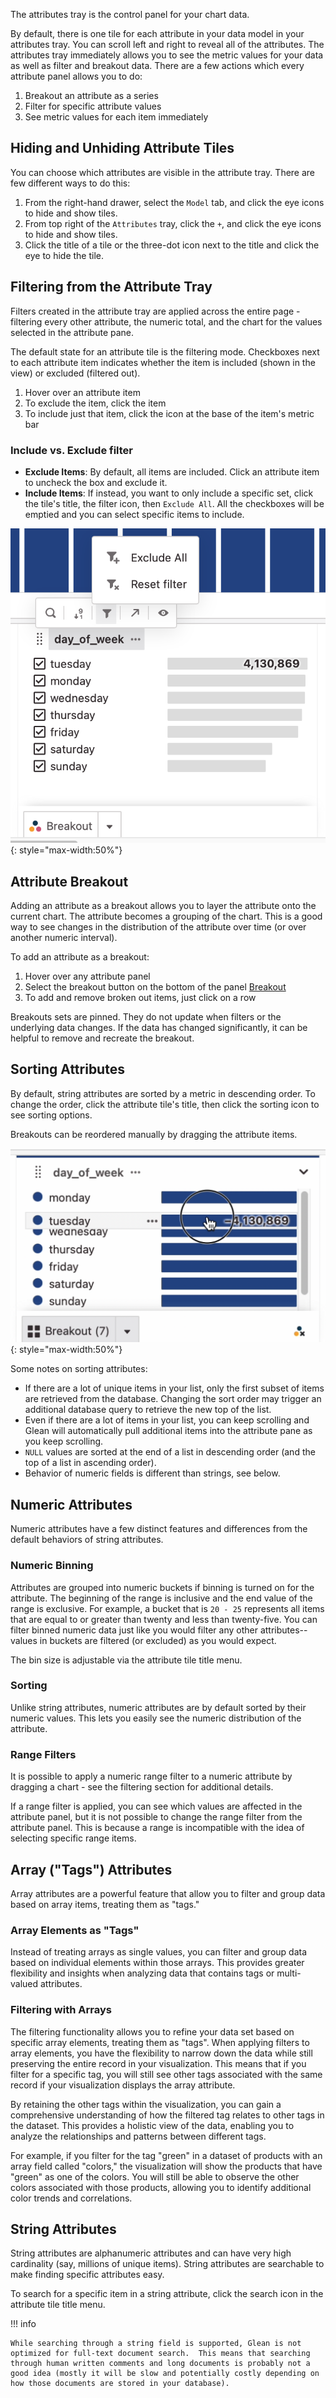 The attributes tray is the control panel for your chart data.

By default, there is one tile for each attribute in your data model in your attributes tray. You can scroll left and right to reveal all of the attributes. The attributes tray immediately allows you to see the metric values for your data as well as filter and breakout data. There are a few actions which every attribute panel allows you to do:

1. Breakout an attribute as a series
2. Filter for specific attribute values
3. See metric values for each item immediately

<!-- There is also some type specific behavior for attributes. -->

## Hiding and Unhiding Attribute Tiles

You can choose which attributes are visible in the attribute tray. There are few different ways to do this:

1. From the right-hand drawer, select the `Model` tab, and click the eye icons to hide and show tiles.
2. From top right of the `Attributes` tray, click the `+`, and click the eye icons to hide and show tiles.
3. Click the title of a tile or the three-dot icon next to the title and click the eye to hide the tile.

## Filtering from the Attribute Tray

Filters created in the attribute tray are applied across the entire page - filtering every other attribute, the numeric total, and the chart for the values selected in the attribute pane.

The default state for an attribute tile is the filtering mode. Checkboxes next to each attribute item indicates whether the item is included (shown in the view) or excluded (filtered out).

1. Hover over an attribute item
2. To exclude the item, click the item
3. To include just that item, click the icon at the base of the item's metric bar

### Include vs. Exclude filter

- **Exclude Items**: By default, all items are included. Click an attribute item to uncheck the box and exclude it.
- **Include Items**: If instead, you want to only include a specific set, click the tile's title, the filter icon, then `Exclude All`. All the checkboxes will be emptied and you can select specific items to include.

![attribute filter](../../assets/attribute-filter.png){: style="max-width:50%"}

## Attribute Breakout

Adding an attribute as a breakout allows you to layer the attribute onto the current chart. The attribute becomes a grouping of the chart. This is a good way to see changes in the distribution of the attribute over time (or over another numeric interval).

To add an attribute as a breakout:

1. Hover over any attribute panel
2. Select the breakout button on the bottom of the panel [Breakout](Breakout.md)
3. To add and remove broken out items, just click on a row

Breakouts sets are pinned. They do not update when filters or the underlying data changes. If the data has changed significantly, it can be helpful to remove and recreate the breakout.

## Sorting Attributes

By default, string attributes are sorted by a metric in descending order. To change the order, click the attribute tile's title, then click the sorting icon to see sorting options.

Breakouts can be reordered manually by dragging the attribute items.

![attribute reordering](../../assets/attribute-reorder.png){: style="max-width:50%"}

Some notes on sorting attributes:

- If there are a lot of unique items in your list, only the first subset of items are retrieved from the database. Changing the sort order may trigger an additional database query to retrieve the new top of the list.
- Even if there are a lot of items in your list, you can keep scrolling and Glean will automatically pull additional items into the attribute pane as you keep scrolling.
- `NULL` values are sorted at the end of a list in descending order (and the top of a list in ascending order).
- Behavior of numeric fields is different than strings, see below.

## Numeric Attributes

Numeric attributes have a few distinct features and differences from the default behaviors of string attributes.

### Numeric Binning

Attributes are grouped into numeric buckets if binning is turned on for the attribute. The beginning of the range is inclusive and the end value of the range is exclusive. For example, a bucket that is `20 - 25` represents all items that are equal to or greater than twenty and less than twenty-five. You can filter binned numeric data just like you would filter any other attributes-- values in buckets are filtered (or excluded) as you would expect.

The bin size is adjustable via the attribute tile title menu.

### Sorting

Unlike string attributes, numeric attributes are by default sorted by their numeric values. This lets you easily see the numeric distribution of the attribute.

### Range Filters

It is possible to apply a numeric range filter to a numeric attribute by dragging a chart - see the filtering section for additional details.

If a range filter is applied, you can see which values are affected in the attribute panel, but it is not possible to change the range filter from the attribute panel. This is because a range is incompatible with the idea of selecting specific range items.

## Array ("Tags") Attributes

Array attributes are a powerful feature that allow you to filter and group data based on array items, treating them as "tags."

### Array Elements as "Tags"

Instead of treating arrays as single values, you can filter and group data based on individual elements within those arrays. This provides greater flexibility and insights when analyzing data that contains tags or multi-valued attributes.

### Filtering with Arrays

The filtering functionality allows you to refine your data set based on specific array elements, treating them as "tags". When applying filters to array elements, you have the flexibility to narrow down the data while still preserving the entire record in your visualization. This means that if you filter for a specific tag, you will still see other tags associated with the same record if your visualization displays the array attribute.

By retaining the other tags within the visualization, you can gain a comprehensive understanding of how the filtered tag relates to other tags in the dataset. This provides a holistic view of the data, enabling you to analyze the relationships and patterns between different tags.

For example, if you filter for the tag "green" in a dataset of products with an array field called "colors," the visualization will show the products that have "green" as one of the colors. You will still be able to observe the other colors associated with those products, allowing you to identify additional color trends and correlations.

## String Attributes

String attributes are alphanumeric attributes and can have very high cardinality (say, millions of unique items). String attributes are searchable to make finding specific attributes easy.

To search for a specific item in a string attribute, click the search icon in the attribute tile title menu.

!!! info

    While searching through a string field is supported, Glean is not optimized for full-text document search.  This means that searching through human written comments and long documents is probably not a good idea (mostly it will be slow and potentially costly depending on how those documents are stored in your database).
